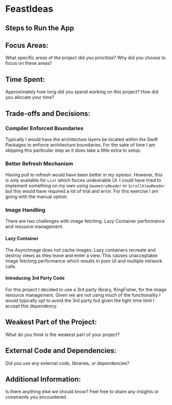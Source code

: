 # FeastIdeas

## Steps to Run the App

## Focus Areas: 
What specific areas of the project did you prioritize? Why did you choose to focus on these areas?

## Time Spent: 
Approximately how long did you spend working on this project? How did you allocate your time?

## Trade-offs and Decisions: 

### Compiler Enforced Boundaries

Typically I would have the architecture layers be located within the Swift Packages to enforce architecture boundaries.
For the sake of time I am skipping this particular step as it does take a little extra to setup.

### Better Refresh Mechanism

Having pull to refresh would have been better in my opinion. However, this is only available for `List` which forces 
undesirable UI. I could have tried to implement something on my own using `GeometryReader` or `ScrollViewReader` but
this would have required a lot of trial and error. For this exercise I am going with the manual option. 

### Image Handling

There are two challenges with image fetching. Lazy Container performance and resource management.

#### Lazy Container

The AsyncImage does not cache images. Lazy containers recreate and destroy views as they leave and enter a view. This causes unacceptable image fetching performance which results in poor UI and multiple network calls.

#### Introducing 3rd Party Code

For this project I decided to use a 3rd party library, KingFisher, for the image resource management. Given we are not 
using much of the functionality I would typically opt to avoid the 3rd party but given the tight time limit I accept 
this dependency.

## Weakest Part of the Project: 
What do you think is the weakest part of your project?

## External Code and Dependencies: 
Did you use any external code, libraries, or dependencies?

## Additional Information: 
Is there anything else we should know? Feel free to share any insights or constraints you encountered.


